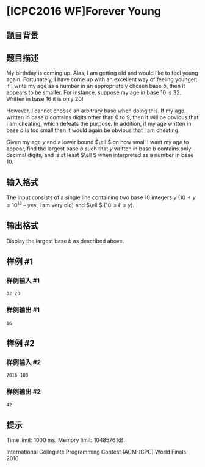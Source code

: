 # [ICPC2016 WF]Forever Young

## 题目背景



## 题目描述

My birthday is coming up. Alas, I am getting old and would like to feel young again. Fortunately, I have come up with an excellent way of feeling younger: if I write my age as a number in an appropriately chosen base $b$, then it appears to be smaller. For instance, suppose my age in base $10$ is $32$. Written in base $16$ it is only $20$!

However, I cannot choose an arbitrary base when doing this. If my age written in base $b$ contains digits other than $0$ to $9$, then it will be obvious that I am cheating, which defeats the purpose. In addition, if my age written in base $b$ is too small then it would again be obvious that I am cheating.

Given my age $y$ and a lower bound $\ell $ on how small I want my age to appear, find the largest base $b$ such that $y$ written in base $b$ contains only decimal digits, and is at least $\ell $ when interpreted as a number in base $10$.

## 输入格式

The input consists of a single line containing two base 10 integers $y$ ($10 \le y \le 10^{18}$ – yes, I am very old) and $\ell $ ($10 \le \ell \le y$).

## 输出格式

Display the largest base $b$ as described above.

## 样例 #1

### 样例输入 #1
```
32 20
```

### 样例输出 #1

```
16
```

## 样例 #2

### 样例输入 #2
```
2016 100
```

### 样例输出 #2

```
42
```

## 提示

Time limit: 1000 ms, Memory limit: 1048576 kB. 

 International Collegiate Programming Contest (ACM-ICPC) World Finals 2016
